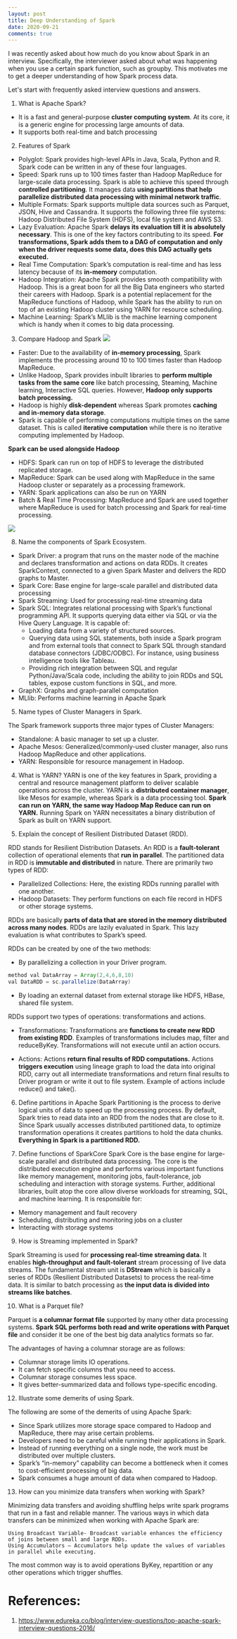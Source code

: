 ```yaml
---
layout: post
title: Deep Understanding of Spark
date: 2020-09-21
comments: true
---
```


I was recently asked about how much do you know about Spark in an interview. Specifically, the interviewer asked about what was happening when you use a certain spark function, such as groupby. This motivates me to get a deeper understanding of how Spark process data.

Let's start with frequently asked interview questions and answers.

1. What is Apache Spark?
- It is a fast and general-purpose **cluster computing system**. At its core, it is a generic engine for processing large amounts of data. 
- It supports both real-time and batch processing

2. Features of Spark
- Polyglot: Spark provides high-level APIs in Java, Scala, Python and R. Spark code can be written in any of these four languages.
- Speed: Spark runs up to 100 times faster than Hadoop MapReduce for large-scale data processing. Spark is able to achieve this speed through **controlled partitioning**. It manages data **using partitions that help parallelize distributed data processing with minimal network traffic**.
- Multiple Formats: Spark supports multiple data sources such as Parquet, JSON, Hive and Cassandra. It supports the following three file systems: Hadoop Distributed File System (HDFS), local file system and AWS S3.
- Lazy Evaluation: Apache Spark **delays its evaluation till it is absolutely necessary**. This is one of the key factors contributing to its speed. **For transformations, Spark adds them to a DAG of computation and only when the driver requests some data, does this DAG actually gets executed.**
- Real Time Computation: Spark’s computation is real-time and has less latency because of its **in-memory** computation.
- Hadoop Integration: Apache Spark provides smooth compatibility with Hadoop. This is a great boon for all the Big Data engineers who started their careers with Hadoop. Spark is a potential replacement for the MapReduce functions of Hadoop, while Spark has the ability to run on top of an existing Hadoop cluster using YARN for resource scheduling. 
- Machine Learning: Spark’s MLlib is the machine learning component which is handy when it comes to big data processing. 

3. Compare Hadoop and Spark
![](/assets/2020-10-22-11-02-39.png)

- Faster: Due to the availability of **in-memory processing**, Spark implements the processing around 10 to 100 times faster than Hadoop MapReduce.
- Unlike Hadoop, Spark provides inbuilt libraries to **perform multiple tasks from the same core** like batch processing, Steaming, Machine learning, Interactive SQL queries. However, **Hadoop only supports batch processing.**
- Hadoop is highly **disk-dependent** whereas Spark promotes **caching and in-memory data storage**.
- Spark is capable of performing computations multiple times on the same dataset. This is called **iterative computation** while there is no iterative computing implemented by Hadoop.

**Spark can be used alongside Hadoop**
- HDFS: Spark can run on top of HDFS to leverage the distributed replicated storage.
- MapReduce: Spark can be used along with MapReduce in the same Hadoop cluster or separately as a processing framework.
- YARN: Spark applications can also be run on YARN
- Batch & Real Time Processing: MapReduce and Spark are used together where MapReduce is used for batch processing and Spark for real-time processing.

![](/assets/2020-10-22-11-40-14.png)

8. Name the components of Spark Ecosystem.
- Spark Driver: a program that runs on the master node of the machine and declares transformation and actions on data RDDs. It creates SparkContext, connected to a given Spark Master and delivers the RDD graphs to Master.
- Spark Core: Base engine for large-scale parallel and distributed data processing
- Spark Streaming: Used for processing real-time streaming data
- Spark SQL: Integrates relational processing with Spark’s functional programming API. It supports querying data either via SQL or via the Hive Query Language. It is capable of:
    - Loading data from a variety of structured sources.
    - Querying data using SQL statements, both inside a Spark program and from external tools that connect to Spark SQL through standard database connectors (JDBC/ODBC). For instance, using business intelligence tools like Tableau. 
    - Providing rich integration between SQL and regular Python/Java/Scala code, including the ability to join RDDs and SQL tables, expose custom functions in SQL, and more.
- GraphX: Graphs and graph-parallel computation
- MLlib: Performs machine learning in Apache Spark

5. Name types of Cluster Managers in Spark.

The Spark framework supports three major types of Cluster Managers:

- Standalone: A basic manager to set up a cluster.
- Apache Mesos: Generalized/commonly-used cluster manager, also runs Hadoop MapReduce and other applications.
- YARN: Responsible for resource management in Hadoop.

4. What is YARN?
YARN is one of the key features in Spark, providing a central and resource management platform to deliver scalable operations across the cluster. YARN is a **distributed container manager**, like Mesos for example, whereas Spark is a data processing tool. **Spark can run on YARN, the same way Hadoop Map Reduce can run on YARN.** Running Spark on YARN necessitates a binary distribution of Spark as built on YARN support. 

5. Explain the concept of Resilient Distributed Dataset (RDD).

RDD stands for Resilient Distribution Datasets. An RDD is a **fault-tolerant** collection of operational elements that **run in parallel**. The partitioned data in RDD is **immutable and distributed** in nature. There are primarily two types of RDD:

- Parallelized Collections: Here, the existing RDDs running parallel with one another.
- Hadoop Datasets: They perform functions on each file record in HDFS or other storage systems.

RDDs are basically **parts of data that are stored in the memory distributed across many nodes**. RDDs are lazily evaluated in Spark. This lazy evaluation is what contributes to Spark’s speed.

RDDs can be created by one of the two methods:
- By parallelizing a collection in your Driver program.
```Java
method val DataArray = Array(2,4,6,8,10)
val DataRDD = sc.parallelize(DataArray)
```
- By loading an external dataset from external storage like HDFS, HBase, shared file system.

RDDs support two types of operations: transformations and actions. 

- Transformations: Transformations are **functions to create new RDD from existing RDD**. Examples of transformations includes map, filter and reduceByKey. Transformations will not execute until an action occurs.

- Actions: Actions **return final results of RDD computations.** Actions **triggers execution** using lineage graph to load the data into original RDD, carry out all intermediate transformations and return final results to Driver program or write it out to file system. Example of actions include reduce() and take().

6. Define partitions in Apache Spark
Partitioning is the process to derive logical units of data to speed up the processing process. By default, Spark tries to read data into an RDD from the nodes that are close to it. Since Spark usually accesses distributed partitioned data, to optimize transformation operations it creates partitions to hold the data chunks. **Everything in Spark is a partitioned RDD.**

7. Define functions of SparkCore
Spark Core is the base engine for large-scale parallel and distributed data processing. The core is the distributed execution engine and performs various important functions like memory management, monitoring jobs, fault-tolerance, job scheduling and interaction with storage systems. Further, additional libraries, built atop the core allow diverse workloads for streaming, SQL, and machine learning. It is responsible for:

- Memory management and fault recovery
- Scheduling, distributing and monitoring jobs on a cluster
- Interacting with storage systems


9. How is Streaming implemented in Spark?

Spark Streaming is used for **processing real-time streaming data**. It enables **high-throughput and fault-tolerant** stream processing of live data streams. The fundamental stream unit is **DStream** which is basically a series of RDDs (Resilient Distributed Datasets) to process the real-time data. It is similar to batch processing as **the input data is divided into streams like batches**.

10. What is a Parquet file?

Parquet is **a columnar format file** supported by many other data processing systems. **Spark SQL performs both read and write operations with Parquet file** and consider it be one of the best big data analytics formats so far. 

The advantages of having a columnar storage are as follows:
- Columnar storage limits IO operations.
- It can fetch specific columns that you need to access.
- Columnar storage consumes less space.
- It gives better-summarized data and follows type-specific encoding.


12. Illustrate some demerits of using Spark.

The following are some of the demerits of using Apache Spark:

- Since Spark utilizes more storage space compared to Hadoop and MapReduce, there may arise certain problems.
- Developers need to be careful while running their applications in Spark.
- Instead of running everything on a single node, the work must be distributed over multiple clusters.
- Spark’s “in-memory” capability can become a bottleneck when it comes to cost-efficient processing of big data.
- Spark consumes a huge amount of data when compared to Hadoop.

13. How can you minimize data transfers when working with Spark?

Minimizing data transfers and avoiding shuffling helps write spark programs that run in a fast and reliable manner. The various ways in which data transfers can be minimized when working with Apache Spark are:

    Using Broadcast Variable- Broadcast variable enhances the efficiency of joins between small and large RDDs.
    Using Accumulators – Accumulators help update the values of variables in parallel while executing.

The most common way is to avoid operations ByKey, repartition or any other operations which trigger shuffles.

# References:
1. https://www.edureka.co/blog/interview-questions/top-apache-spark-interview-questions-2016/